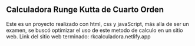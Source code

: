 Calculadora Runge Kutta de Cuarto Orden
------------------

Este es un proyecto realizado con html, css y javaScript, más alla de ser un examen, se buscó optimizar el uso de este metodo de calculo en un sitio web.
Link del sitio web terminado:
rkcalculadora.netlify.app


